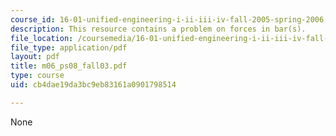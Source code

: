 ```yaml
---
course_id: 16-01-unified-engineering-i-ii-iii-iv-fall-2005-spring-2006
description: This resource contains a problem on forces in bar(s).
file_location: /coursemedia/16-01-unified-engineering-i-ii-iii-iv-fall-2005-spring-2006/cb4dae19da3bc9eb83161a0901798514_m06_ps08_fall03.pdf
file_type: application/pdf
layout: pdf
title: m06_ps08_fall03.pdf
type: course
uid: cb4dae19da3bc9eb83161a0901798514

---
```

None